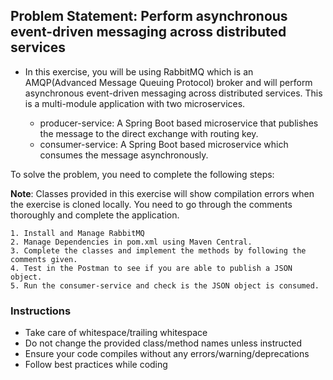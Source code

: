 ## Problem Statement: Perform asynchronous event-driven messaging across distributed services

* In this exercise, you will be using RabbitMQ which is an AMQP(Advanced Message Queuing Protocol) broker and will perform asynchronous event-driven messaging across distributed services. This is a multi-module application with two microservices.

  - producer-service: A Spring Boot based microservice that publishes the message to the direct exchange with routing key.
  - consumer-service: A Spring Boot based microservice which consumes the message asynchronously.
  

To solve the problem, you need to complete the following steps:

**Note**: Classes provided in this exercise will show compilation errors when the exercise is cloned locally.
You need to go through the comments thoroughly and complete the application.
  
    1. Install and Manage RabbitMQ
    2. Manage Dependencies in pom.xml using Maven Central.
    3. Complete the classes and implement the methods by following the comments given.
    4. Test in the Postman to see if you are able to publish a JSON object.
    5. Run the consumer-service and check is the JSON object is consumed.

### Instructions
 - Take care of whitespace/trailing whitespace
 - Do not change the provided class/method names unless instructed
 - Ensure your code compiles without any errors/warning/deprecations 
 - Follow best practices while coding